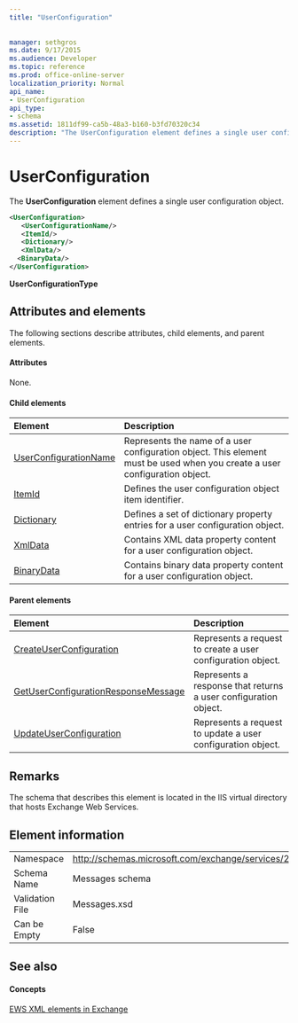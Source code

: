 ```yaml
---
title: "UserConfiguration"
 
 
manager: sethgros
ms.date: 9/17/2015
ms.audience: Developer
ms.topic: reference
ms.prod: office-online-server
localization_priority: Normal
api_name:
- UserConfiguration
api_type:
- schema
ms.assetid: 1811df99-ca5b-48a3-b160-b3fd70320c34
description: "The UserConfiguration element defines a single user configuration object."
---
```


# UserConfiguration

The **UserConfiguration** element defines a single user configuration object. 
  
```XML
<UserConfiguration>
   <UserConfigurationName/>
   <ItemId/>
   <Dictionary/>
   <XmlData/>
  <BinaryData/>
</UserConfiguration>
```

 **UserConfigurationType**
## Attributes and elements

The following sections describe attributes, child elements, and parent elements.
  
#### Attributes

None.
  
#### Child elements

|**Element**|**Description**|
|:-----|:-----|
|[UserConfigurationName](userconfigurationname.md) <br/> |Represents the name of a user configuration object. This element must be used when you create a user configuration object.  <br/> |
|[ItemId](itemid.md) <br/> |Defines the user configuration object item identifier.  <br/> |
|[Dictionary](dictionary.md) <br/> |Defines a set of dictionary property entries for a user configuration object.  <br/> |
|[XmlData](xmldata.md) <br/> |Contains XML data property content for a user configuration object.  <br/> |
|[BinaryData](binarydata.md) <br/> |Contains binary data property content for a user configuration object.  <br/> |
   
#### Parent elements

|**Element**|**Description**|
|:-----|:-----|
|[CreateUserConfiguration](createuserconfiguration.md) <br/> |Represents a request to create a user configuration object.  <br/> |
|[GetUserConfigurationResponseMessage](getuserconfigurationresponsemessage.md) <br/> |Represents a response that returns a user configuration object.  <br/> |
|[UpdateUserConfiguration](updateuserconfiguration.md) <br/> |Represents a request to update a user configuration object.  <br/> |
   
## Remarks

The schema that describes this element is located in the IIS virtual directory that hosts Exchange Web Services.
  
## Element information

|||
|:-----|:-----|
|Namespace  <br/> |http://schemas.microsoft.com/exchange/services/2006/messages  <br/> |
|Schema Name  <br/> |Messages schema  <br/> |
|Validation File  <br/> |Messages.xsd  <br/> |
|Can be Empty  <br/> |False  <br/> |
   
## See also

#### Concepts

[EWS XML elements in Exchange](ews-xml-elements-in-exchange.md)

